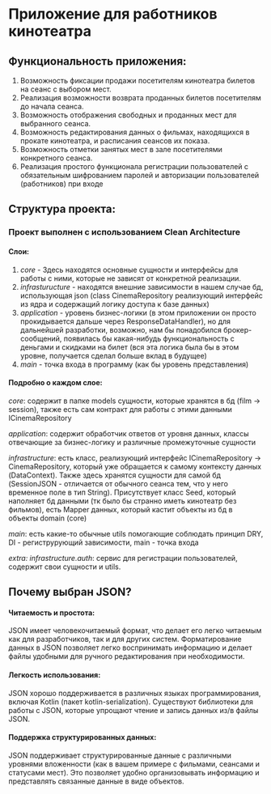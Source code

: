 # Приложение для работников кинотеатра

## Функциональность приложения:

  1. Возможность фиксации продажи посетителям кинотеатра билетов на сеанс с
  выбором мест.
  2. Реализация возможности возврата проданных билетов посетителям до начала
  сеанса.
  3. Возможность отображения свободных и проданных мест для выбранного
  сеанса.
  4. Возможность редактирования данных о фильмах, находящихся в прокате
  кинотеатра, и расписания сеансов их показа.
  5. Возможность отметки занятых мест в зале посетителями конкретного сеанса.
  6. Реализация простого функционала регистрации пользователей с обязательным
  шифрованием паролей и авторизации пользователей (работников) при входе

## Структура проекта:

### Проект выполнен с использованием Clean Architecture 

  #### Слои:

  1. *core* - Здесь находятся основные сущности и интерфейсы для работы с ними, которые не зависят от конкретной реализации.
  2. *infrasturucture* - находятся внешние зависимости в нашем случае бд, использующая json (class CinemaRepository реализующий
  интерфейс из ядра и содержащий логику доступа к базе данных)
  3. *application* - уровень бизнес-логики (в этом приложении он просто прокидывается дальше через ResponseDataHandler), но для дальнейшей разработки,
  возможно, нам бы понадобился брокер-сообщений, появилась бы какая-нибудь функциональность с деньгами и скидками на билет (вся эта логика была бы в этом уровне, получается сделал
  больше вклад в будущее)
  4. *main* - точка входа в программу (как бы уровень представления)

  #### Подробно о каждом слое:
  
  *core*: содержит в папке models сущности, которые хранятся в бд (film -> session), также есть сам контракт для работы с этими данными ICinemaRepository
  
  *application*: содержит обработчик ответов от уровня данных, классы отвечающие за бизнес-логику и различные промежуточные сущности
  
  *infrastructure*: есть класс, реализующий интерфейс ICinemaRepository -> CinemaRepository, который уже обращается к самому контексту данных (DataContext). Также
  здесь хранятся сущности для самой бд (SessionJSON - отличается от обычного сеанса тем, что у него временное поле в тип String). Присутствует класс Seed, который 
  наполняет бд данными (тк было бы странно иметь кинотеатр без фильмов), есть Mapper данных, который кастит объекты из бд в объекты domain (core)
  
  *main*: есть какие-то обычные utils помогающие соблюдать принцип DRY, DI - региструрующий зависимости, main - точка входа

  *extra: infrastructure.auth*: сервис для регистрации пользователей, содержит свои сущности и utils.


## Почему выбран JSON?

#### Читаемость и простота:
JSON имеет человекочитаемый формат, что делает его легко читаемым как для разработчиков, так и для других систем.
Форматирование данных в JSON позволяет легко воспринимать информацию и делает файлы удобными для ручного редактирования при необходимости.

#### Легкость использования:
JSON хорошо поддерживается в различных языках программирования, включая Kotlin (пакет kotlin-serialization).
Существуют библиотеки для работы с JSON, которые упрощают чтение и запись данных из/в файлы JSON.

#### Поддержка структурированных данных:
JSON поддерживает структурированные данные с различными уровнями вложенности (как в вашем примере с фильмами, сеансами и статусами мест).
Это позволяет удобно организовывать информацию и представлять связанные данные в виде объектов.

